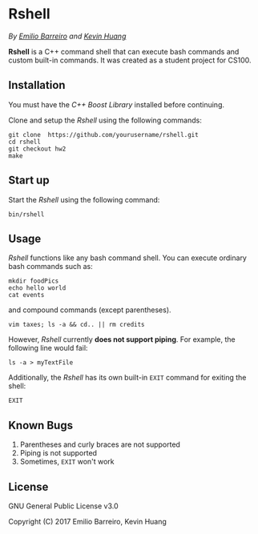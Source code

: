 # Rshell
_By [Emilio Barreiro](https://github.com/ebarr006 "Emilio's Github") and [Kevin Huang](https://github.com/khuan028 "Kevin's Github")_

__Rshell__ is a C++ command shell that can execute bash commands and custom built-in commands.
It was created as a student project for CS100.

## Installation

You must have the _C++ Boost Library_ installed before continuing.

Clone and setup the _Rshell_ using the following commands:
```console
git clone  https://github.com/yourusername/rshell.git
cd rshell
git checkout hw2
make
```
## Start up

Start the _Rshell_ using the following command:
```console
bin/rshell
```

## Usage

_Rshell_ functions like any bash command shell. You can execute ordinary bash commands such as:
```console
mkdir foodPics
echo hello world
cat events
```
and compound commands (except parentheses).
```console
vim taxes; ls -a && cd.. || rm credits

```
However, _Rshell_ currently __does not support piping__. For example, the following line would fail:
```console
ls -a > myTextFile
```
Additionally, the _Rshell_ has its own built-in `EXIT` command for exiting the shell:
```console
EXIT
```



## Known Bugs
1. Parentheses and curly braces are not supported
2. Piping is not supported
3. Sometimes, `EXIT` won't work

## License
GNU General Public License v3.0

Copyright (C) 2017  Emilio Barreiro, Kevin Huang
